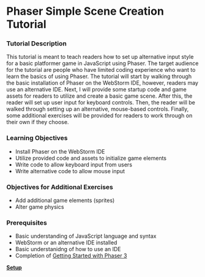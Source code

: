 # Phaser Simple Scene Creation Tutorial

### Tutorial Description
This tutorial is meant to teach readers how to set up alternative input style for a basic platformer game in JavaScript using Phaser. The target audience for the tutorial are people who have limited coding experience who want to learn the basics of using Phaser. The tutorial will start by walking through the basic installation of Phaser on the WebStorm IDE, however, readers may use an alternative IDE. Next, I will provide some startup code and game assets for readers to utilize and create a basic game scene. After this, the reader will set up user input for keyboard controls. Then, the reader will be walked through setting up an alternative, mouse-based controls. Finally, some additional exercises will be provided for readers to work through on their own if they choose.

### Learning Objectives
* Install Phaser on the WebStorm IDE
* Utilize provided code and assets to initialize game elements
* Write code to allow keyboard input from users
* Write alternative code to allow mouse input

### Objectives for Additional Exercises 
* Add additional game elements (sprites)
* Alter game physics 

### Prerequisites
* Basic understanding of JavaScript language and syntax
* WebStorm or an alternative IDE installed
* Basic understanidng of how to use an IDE
* Completion of [Getting Started with Phaser 3](https://phaser.io/tutorials/getting-started-phaser3/)


**[Setup](./setup.md)**

